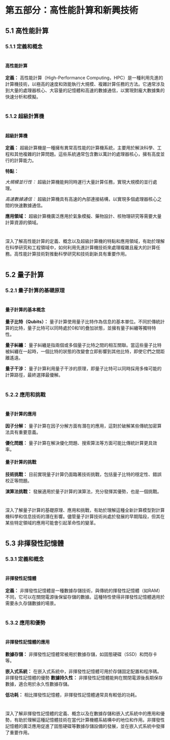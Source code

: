 # 第五部分：高性能計算和新興技術

## 5.1 高性能計算
### 5.1.1 定義和概念
#
#### 高性能計算
__定義：__
高性能計算（High-Performance Computing，HPC）是一種利用先進的計算機技術，以極高的速度和效能執行大規模、複雜計算任務的方法。它通常涉及到大量的處理器核心、大容量的記憶體和高速的數據通信，以實現對龐大數據集的快速分析和模擬。
#
### 5.1.2 超級計算機
#
#### 超級計算機
__定義：__
超級計算機是一種擁有異常高性能的計算機系統，主要用於解決科學、工程和其他複雜的計算問題。這些系統通常包含數以萬計的處理器核心，擁有高度並行的計算能力。

__特點：__

*大規模並行性：*
超級計算機能夠同時運行大量計算任務，實現大規模的並行處理。

*高速數據通信：*
超級計算機具有高速的內部連接結構，以實現多個處理器核心之間的快速數據通信。

__應用領域：__
超級計算機廣泛應用於氣象模擬、藥物設計、核物理研究等需要大量計算資源的領域。
#
深入了解高性能計算的定義、概念以及超級計算機的特點和應用領域，有助於理解在科學研究和工程領域中，如何利用先進計算機技術來處理複雜且龐大的計算任務。高性能計算技術對推動科學研究和技術創新具有重要作用。
#
## 5.2 量子計算
### 5.2.1 量子計算的基礎原理
#
#### 量子計算的基本概念
__量子比特（Qubits）：__
量子計算使用量子比特作為信息的基本單位。不同於傳統計算的比特，量子比特可以同時處於0和1的疊加狀態，並擁有量子糾纏等獨特特性。

__量子糾纏：__
量子糾纏是指兩個或多個量子比特之間的相互關聯。當這些量子比特被糾纏在一起時，一個比特的狀態的改變會立即影響到其他比特，即使它們之間距離遙遠。

__量子干涉：__
量子計算利用量子干涉的原理，即量子比特可以同時採用多條可能的計算路徑，最終選擇最優解。
#
### 5.2.2 應用和挑戰
#
#### 量子計算的應用
__因子分解：__
量子計算在因子分解方面有潛在的應用，這對於破解某些傳統加密算法具有重要意義。

__優化問題：__
量子計算在解決優化問題、搜索算法等方面可能比傳統計算更具效率。

#### 量子計算的挑戰
__技術挑戰：__
目前實現量子計算仍面臨著技術挑戰，包括量子比特的穩定性、錯誤校正等問題。

__演算法挑戰：__
發展適用於量子計算的演算法，充分發揮其優勢，也是一個挑戰。
#
深入了解量子計算的基礎原理、應用和挑戰，有助於理解這種全新計算模型對計算機科學和信息技術的潛在影響。儘管量子計算技術尚處於發展的早期階段，但其在某些特定領域的應用可能會引起革命性的變革。
#
## 5.3 非揮發性記憶體
### 5.3.1 定義和概念
#
#### 非揮發性記憶體
__定義：__
非揮發性記憶體是一種數據存儲技術，與傳統的揮發性記憶體（如RAM）不同，它可以在關閉電源後保留存儲的數據。這種特性使得非揮發性記憶體適用於需要永久存儲數據的場景。
#
### 5.3.2 應用和優勢
#
#### 非揮發性記憶體的應用
__數據存儲：__
非揮發性記憶體常被用於數據存儲，如固態硬碟（SSD）和閃存卡等。

__嵌入式系統：__
在嵌入式系統中，非揮發性記憶體可用於存儲固定配置和程序碼。
非揮發性記憶體的優勢
__數據持久性：__
非揮發性記憶體能夠在關閉電源後長期保存數據，適合用於永久性數據存儲。

__低功耗：__
相比揮發性記憶體，非揮發性記憶體通常具有較低的功耗。
#
深入了解非揮發性記憶體的定義、概念以及在數據存儲和嵌入式系統中的應用和優勢，有助於理解這種記憶體技術在當代計算機體系結構中的地位和作用。非揮發性記憶體的廣泛應用促進了固態硬碟等數據存儲設備的發展，並在嵌入式系統中發揮了重要作用。
#
